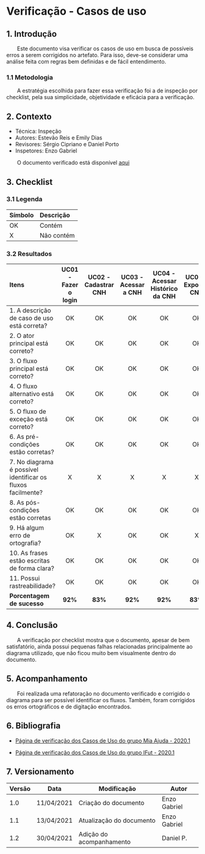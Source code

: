# Verificação - Casos de uso

## 1. Introdução
&emsp;&emsp;Este documento visa verificar os casos de uso em busca de possíveis erros a serem corrigidos no artefato. Para isso, deve-se considerar uma análise feita com regras bem definidas e de fácil entendimento.

### 1.1 Metodologia
&emsp;&emsp;A estratégia escolhida para fazer essa verificação foi a de inspeção por checklist, pela sua simplicidade, objetividade e eficácia para a verificação.

## 2. Contexto
 - Técnica: Inspeção
 - Autores: Estevão Reis e Emily Dias
 - Revisores: Sérgio Cipriano e Daniel Porto
 - Inspetores: Enzo Gabriel

&emsp;&emsp;O documento verificado está disponível [aqui](https://requisitos-de-software.github.io/2020.2-CarteiraDigitalTransito/modelagem/caso_de_uso/)

## 3. Checklist

### 3.1 Legenda

|Símbolo|Descrição|
|:-|:-|
|OK|Contém|
|X|Não contém|
 
### 3.2 Resultados

|Itens|UC01 - Fazer o login|UC02 - Cadastrar CNH|UC03 - Acessar a CNH|UC04 - Acessar Histórico da CNH|UC05 - Exportar CNH|
|:-|:-:|:-:|:-:|:-:|:-:|
|1. A descrição de caso de uso está correta?|OK|OK|OK|OK|OK|
|2. O ator principal está correto?|OK|OK|OK|OK|OK|
|3. O fluxo principal está correto?|OK|OK|OK|OK|OK|
|4. O fluxo alternativo está correto?|OK|OK|OK|OK|OK|
|5. O fluxo de exceção está correto?|OK|OK|OK|OK|OK|
|6. As pré-condições estão corretas?|OK|OK|OK|OK|OK|
|7. No diagrama é possível identificar os fluxos facilmente?|X|X|X|X|X|
|8. As pós-condições estão corretas|OK|OK|OK|OK|OK|
|9. Há algum erro de ortografia?|OK|X|OK|OK|X|
|10. As frases estão escritas de forma clara?|OK|OK|OK|OK|OK|
|11. Possui rastreabilidade?|OK|OK|OK|OK|OK|
|**Porcentagem de sucesso**|**92%**|**83%**|**92%**|**92%**|**83%**|

## 4. Conclusão

&emsp;&emsp;A verificação por checklist mostra que o documento, apesar de bem satisfatório, ainda possui pequenas falhas relacionadas principalmente ao diagrama utilizado, que não ficou muito bem visualmente dentro do documento.

## 5. Acompanhamento
&emsp;&emsp;Foi realizada uma refatoração no documento verificado e corrigido o diagrama para ser possível identificar os fluxos. Também, foram corrigidos os erros ortográficos e de digitação encontrados.
## 6. Bibliografia

- [Página de verificação dos Casos de Uso do grupo Mia Ajuda - 2020.1](https://requisitos-de-software.github.io/2020.1-Mia-Ajuda/#/pages/analysis/verification/verificationUsecase)

- [Página de verificação dos Casos de Uso do grupo IFut - 2020.1](https://requisitos-de-software.github.io/2020.1-iFut/analise/verificacoes/mod_casosuso/)


## 7. Versionamento
| Versão | Data | Modificação | Autor |
|--|--|--|--|
| 1.0 | 11/04/2021 | Criação do documento | Enzo Gabriel |
| 1.1 | 13/04/2021 | Atualização do documento | Enzo Gabriel |
| 1.2 | 30/04/2021 | Adição do acompanhamento | Daniel P. |